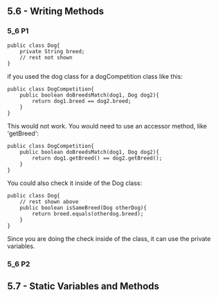## 5.6 - Writing Methods
### 5_6 P1
```
public class Dog{
    private String breed;
    // rest not shown
}
```
if you used the dog class for a dogCompetition class like this:
```
public class DogCompetition{
    public boolean doBreedsMatch(dog1, Dog dog2){
        return dog1.breed == dog2.breed;
    }
}
```
This would not work. You would need to use an accessor method, like 'getBreed':
```
public class DogCompetition{
    public boolean doBreedsMatch(dog1, Dog dog2){
        return dog1.getBreed() == dog2.getBreed();
    }
}
```
You could also check it inside of the Dog class:
```
public class Dog{
    // rest shown above
    public boolean isSameBreed(Dog otherDog){
        return breed.equals(otherdog.breed);
    }
}
```
Since you are doing the check inside of the class, it can use the private variables.
### 5_6 P2

## 5.7 - Static Variables and Methods